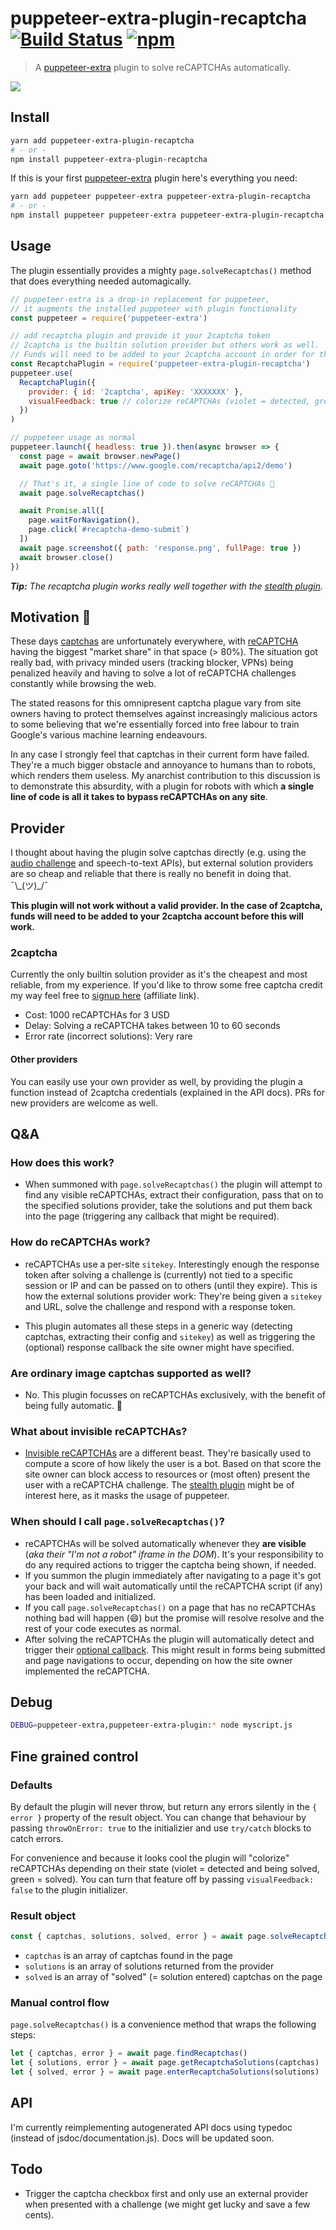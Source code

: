 # puppeteer-extra-plugin-recaptcha [![Build Status](https://travis-ci.org/berstend/puppeteer-extra.svg?branch=master)](https://travis-ci.org/berstend/puppeteer-extra) [![npm](https://img.shields.io/npm/v/puppeteer-extra-plugin-recaptcha.svg)](https://www.npmjs.com/package/puppeteer-extra-plugin-recaptcha)

> A [puppeteer-extra](https://github.com/berstend/puppeteer-extra) plugin to solve reCAPTCHAs automatically.

![](https://i.imgur.com/SWrIQw0.gif)

## Install

```bash
yarn add puppeteer-extra-plugin-recaptcha
# - or -
npm install puppeteer-extra-plugin-recaptcha
```

If this is your first [puppeteer-extra](https://github.com/berstend/puppeteer-extra) plugin here's everything you need:

```bash
yarn add puppeteer puppeteer-extra puppeteer-extra-plugin-recaptcha
# - or -
npm install puppeteer puppeteer-extra puppeteer-extra-plugin-recaptcha
```

## Usage

The plugin essentially provides a mighty `page.solveRecaptchas()` method that does everything needed automagically.

```js
// puppeteer-extra is a drop-in replacement for puppeteer,
// it augments the installed puppeteer with plugin functionality
const puppeteer = require('puppeteer-extra')

// add recaptcha plugin and provide it your 2captcha token
// 2captcha is the builtin solution provider but others work as well.
// Funds will need to be added to your 2captcha account in order for the 2captcha provider to work
const RecaptchaPlugin = require('puppeteer-extra-plugin-recaptcha')
puppeteer.use(
  RecaptchaPlugin({
    provider: { id: '2captcha', apiKey: 'XXXXXXX' },
    visualFeedback: true // colorize reCAPTCHAs (violet = detected, green = solved)
  })
)

// puppeteer usage as normal
puppeteer.launch({ headless: true }).then(async browser => {
  const page = await browser.newPage()
  await page.goto('https://www.google.com/recaptcha/api2/demo')

  // That's it, a single line of code to solve reCAPTCHAs 🎉
  await page.solveRecaptchas()

  await Promise.all([
    page.waitForNavigation(),
    page.click(`#recaptcha-demo-submit`)
  ])
  await page.screenshot({ path: 'response.png', fullPage: true })
  await browser.close()
})
```

_**Tip:** The recaptcha plugin works really well together with the [stealth plugin](https://github.com/berstend/puppeteer-extra/tree/master/packages/puppeteer-extra-plugin-stealth)._

## Motivation 🏴

These days [captchas](https://en.wikipedia.org/wiki/CAPTCHA) are unfortunately everywhere, with [reCAPTCHA](https://developers.google.com/recaptcha/) having the biggest "market share" in that space (> 80%). The situation got really bad, with privacy minded users (tracking blocker, VPNs) being penalized heavily and having to solve a lot of reCAPTCHA challenges constantly while browsing the web.

The stated reasons for this omnipresent captcha plague vary from site owners having to protect themselves against increasingly malicious actors to some believing that we're essentially forced into free labour to train Google's various machine learning endeavours.

In any case I strongly feel that captchas in their current form have failed. They're a much bigger obstacle and annoyance to humans than to robots, which renders them useless. My anarchist contribution to this discussion is to demonstrate this absurdity, with a plugin for robots with which **a single line of code is all it takes to bypass reCAPTCHAs on any site**.

## Provider

I thought about having the plugin solve captchas directly (e.g. using the [audio challenge](https://github.com/dessant/buster) and speech-to-text APIs), but external solution providers are so cheap and reliable that there is really no benefit in doing that.  ¯\\\_(ツ)\_/¯

**This plugin will not work without a valid provider. In the case of 2captcha, funds will need to be added to your 2captcha account before this will work.**

### 2captcha

Currently the only builtin solution provider as it's the cheapest and most reliable, from my experience. If you'd like to throw some free captcha credit my way feel free to [signup here](https://2captcha.com?from=6690177) (affiliate link).

- Cost: 1000 reCAPTCHAs for 3 USD
- Delay: Solving a reCAPTCHA takes between 10 to 60 seconds
- Error rate (incorrect solutions): Very rare

#### Other providers

You can easily use your own provider as well, by providing the plugin a function instead of 2captcha credentials (explained in the API docs). PRs for new providers are welcome as well.

## Q&A

### How does this work?

- When summoned with `page.solveRecaptchas()` the plugin will attempt to find any visible reCAPTCHAs, extract their configuration, pass that on to the specified solutions provider, take the solutions and put them back into the page (triggering any callback that might be required).

### How do reCAPTCHAs work?

- reCAPTCHAs use a per-site `sitekey`. Interestingly enough the response token after solving a challenge is (currently) not tied to a specific session or IP and can be passed on to others (until they expire). This is how the external solutions provider work: They're being given a `sitekey` and URL, solve the challenge and respond with a response token.

- This plugin automates all these steps in a generic way (detecting captchas, extracting their config and `sitekey`) as well as triggering the (optional) response callback the site owner might have specified.

### Are ordinary image captchas supported as well?

- No. This plugin focusses on reCAPTCHAs exclusively, with the benefit of being fully automatic. 🔮

### What about invisible reCAPTCHAs?

- [Invisible reCAPTCHAs](https://developers.google.com/recaptcha/docs/invisible) are a different beast. They're basically used to compute a score of how likely the user is a bot. Based on that score the site owner can block access to resources or (most often) present the user with a reCAPTCHA challenge. The [stealth plugin](https://github.com/berstend/puppeteer-extra/tree/master/packages/puppeteer-extra-plugin-stealth) might be of interest here, as it masks the usage of puppeteer.

### When should I call `page.solveRecaptchas()`?

- reCAPTCHAs will be solved automatically whenever they **are visible** (_aka their "I'm not a robot" iframe in the DOM_). It's your responsibility to do any required actions to trigger the captcha being shown, if needed.
- If you summon the plugin immediately after navigating to a page it's got your back and will wait automatically until the reCAPTCHA script (if any) has been loaded and initialized.
- If you call `page.solveRecaptchas()` on a page that has no reCAPTCHAs nothing bad will happen (😄) but the promise will resolve resolve and the rest of your code executes as normal.
- After solving the reCAPTCHAs the plugin will automatically detect and trigger their [optional callback](https://developers.google.com/recaptcha/docs/display#render_param). This might result in forms being submitted and page navigations to occur, depending on how the site owner implemented the reCAPTCHA.

## Debug

```bash
DEBUG=puppeteer-extra,puppeteer-extra-plugin:* node myscript.js
```

## Fine grained control

### Defaults

By default the plugin will never throw, but return any errors silently in the `{ error }` property of the result object. You can change that behaviour by passing `throwOnError: true` to the initializier and use `try/catch` blocks to catch errors.

For convenience and because it looks cool the plugin will "colorize" reCAPTCHAs depending on their state (violet = detected and being solved, green = solved). You can turn that feature off by passing `visualFeedback: false` to the plugin initializer.

### Result object

```js
const { captchas, solutions, solved, error } = await page.solveRecaptchas()
```

- `captchas` is an array of captchas found in the page
- `solutions` is an array of solutions returned from the provider
- `solved` is an array of "solved" (= solution entered) captchas on the page

### Manual control flow

`page.solveRecaptchas()` is a convenience method that wraps the following steps:

```js
let { captchas, error } = await page.findRecaptchas()
let { solutions, error } = await page.getRecaptchaSolutions(captchas)
let { solved, error } = await page.enterRecaptchaSolutions(solutions)
```

## API

I'm currently reimplementing autogenerated API docs using typedoc (instead of jsdoc/documentation.js). Docs will be updated soon.

## Todo

- Trigger the captcha checkbox first and only use an external provider when presented with a challenge (we might get lucky and save a few cents).
